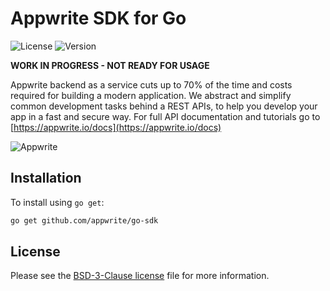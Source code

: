 # Appwrite SDK for Go

![License](https://img.shields.io/github/license/appwrite/go-sdk.svg?v=1)
![Version](https://img.shields.io/badge/api%20version-0.5.0-blue.svg?v=1)

**WORK IN PROGRESS - NOT READY FOR USAGE**

Appwrite backend as a service cuts up to 70% of the time and costs required for building a modern application. We abstract and simplify common development tasks behind a REST APIs, to help you develop your app in a fast and secure way. For full API documentation and tutorials go to [https://appwrite.io/docs](https://appwrite.io/docs)



![Appwrite](https://appwrite.io/v1/images/console.png)

## Installation

To install using `go get`:

```bash
go get github.com/appwrite/go-sdk
```

## License

Please see the [BSD-3-Clause license](https://raw.githubusercontent.com/appwrite/appwrite/master/LICENSE) file for more information.